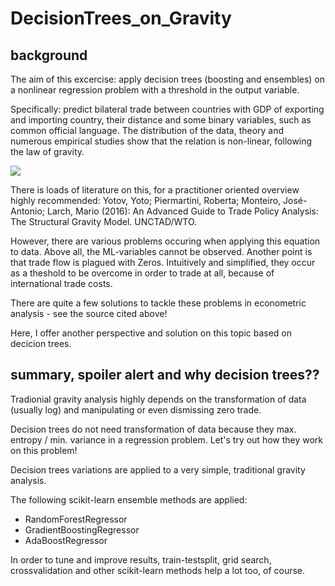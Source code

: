 # DecisionTrees_on_Gravity

## background
The aim of this excercise: apply decision trees (boosting and ensembles) on a nonlinear regression problem with a threshold in the output variable. 

Specifically: predict bilateral trade between countries with GDP of exporting and importing country, their distance and some binary variables, such as common official language. 
The distribution of the data, theory and numerous empirical studies show that the relation is non-linear, following the law of gravity. 

<img src="https://render.githubusercontent.com/render/math?math=tradeFlow=\frac{GDP_{exp}*GDP_{imp}}{GDP_{world}}*(\frac{tradeCosts}{ML_{exp}*ML_{imp}})^{elast}">

There is loads of literature on this, for a practitioner oriented overview highly recommended: Yotov, Yoto; Piermartini, Roberta; Monteiro, José-Antonio; Larch, Mario (2016): An Advanced Guide to Trade Policy Analysis: The Structural Gravity Model. UNCTAD/WTO.

However, there are various problems occuring when applying this equation to data. Above all, the ML-variables cannot be observed. Another point is that trade flow is plagued with Zeros. Intuitively and simplified, they occur as a theshold to be overcome in order to trade at all, because of international trade costs.

There are quite a few solutions to tackle these problems in econometric analysis - see the source cited above!

Here, I offer another perspective and solution on this topic based on decicion trees.

## summary, spoiler alert and why decision trees??

Tradionial gravity analysis highly depends on the transformation of data (usually log) and manipulating or even dismissing zero trade. 

Decision trees do not need transformation of data because they max. entropy / min. variance in a regression problem. Let's try out how they work on this problem!

Decision trees variations are applied to a very simple, traditional gravity analysis. 

The following scikit-learn ensemble methods are applied:
* RandomForestRegressor
* GradientBoostingRegressor
* AdaBoostRegressor

In order to tune and improve results, train-testsplit, grid search, crossvalidation and other scikit-learn methods help a lot too, of course.



